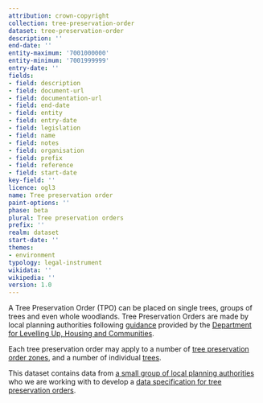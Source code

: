 ```yaml
---
attribution: crown-copyright
collection: tree-preservation-order
dataset: tree-preservation-order
description: ''
end-date: ''
entity-maximum: '7001000000'
entity-minimum: '7001999999'
entry-date: ''
fields:
- field: description
- field: document-url
- field: documentation-url
- field: end-date
- field: entity
- field: entry-date
- field: legislation
- field: name
- field: notes
- field: organisation
- field: prefix
- field: reference
- field: start-date
key-field: ''
licence: ogl3
name: Tree preservation order
paint-options: ''
phase: beta
plural: Tree preservation orders
prefix: ''
realm: dataset
start-date: ''
themes:
- environment
typology: legal-instrument
wikidata: ''
wikipedia: ''
version: 1.0
---
```


A Tree Preservation Order (TPO) can be placed on single trees, groups of trees and even whole woodlands. Tree Preservation Orders are made by local planning authorities following [guidance](https://www.gov.uk/guidance/tree-preservation-orders-and-trees-in-conservation-areas) provided by the [Department for Levelling Up, Housing and Communities](https://www.gov.uk/government/organisations/department-for-levelling-up-housing-and-communities).

Each tree preservation order may apply to a number of [tree preservation order zones](/dataset/tree-preservation-order-zone), and a number of individual [trees](/dataset/tree).

This dataset contains data from [a small group of local planning authorities](/about/) who we are working with to develop a [data specification for tree preservation orders](https://www.digital-land.info/guidance/specifications/tree-preservation-order).

